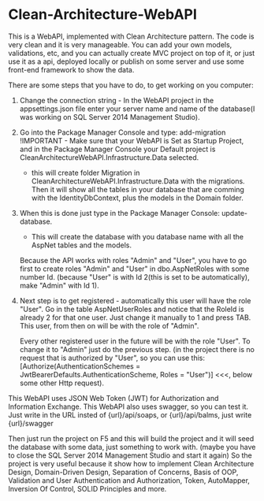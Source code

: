 # Clean-Architecture-WebAPI

This is a WebAPI, implemented with Clean Architecture pattern. The code is very clean and it is very manageable. 
You can add your own models, validations, etc, and you can actually create MVC project on top of it, or just 
use it as a api, deployed locally or publish on some server and use some front-end framework to show the data.

There are some steps that you have to do, to get working on you computer:

1.  Change the connection string - In the WebAPI project in the appsettings.json file enter your server name 
    and name of the database(I was working on SQL Server 2014 Management Studio).

2.  Go into the Package Manager Console and type: add-migration !IMPORTANT - Make sure that your WebAPI is Set as Startup Project, 
    and in the Package Manager Console your Default project is CleanArchitectureWebAPI.Infrastructure.Data selected.
    - this will create folder Migration in CleanArchitectureWebAPI.Infrastructure.Data with the migrations. 
      Then it will show all the tables in your database that are comming with the IdentityDbContext, plus the models in the Domain folder.
      
3.  When this is done just type in the Package Manager Console: update-database.
    - This will create the database with you database name with all the AspNet tables and the models.
    
    Because the API works with roles "Admin" and "User", you have to go first to create roles "Admin" and "User" in dbo.AspNetRoles 
    with some number Id. (because "User" is with Id 2(this is set to be automatically), make "Admin" with Id 1).
    
4.  Next step is to get registered - automatically this user will have the role "User". 
    Go in the table AspNetUserRoles and notice that the RoleId is already 2 for that one user. Just change it manually to 1 and press TAB. 
    This user, from then on will be with the role of "Admin". 
    
    Every other registered user in the future will be with the role "User". To change it to "Admin" just do the previous step. 
    (in the project there is no request that is authorized by "User", so you can use this:
      [Authorize(AuthenticationSchemes = JwtBearerDefaults.AuthenticationScheme, Roles = "User")] <<<, below some other Http request).

This WebAPI uses JSON Web Token (JWT) for Authorization and Information Exchange.
This WebAPI also uses swagger, so you can test it. Just write in the URL insted of {url}/api/soaps, or {url}/api/balms, just write {url}/swagger

Then just run the project on F5 and this will build the project and it will seed the database with some data, just something to work with. (maybe you have to close the SQL Server 2014 Management Studio and start it again)
So the project is very useful because it show how to implement Clean Architecture Design, Domain-Driven Design, Separation of Concerns, Basis of OOP, Validation and User Authentication and Authorization, Token, AutoMapper, Inversion Of Control, SOLID Principles and more.

